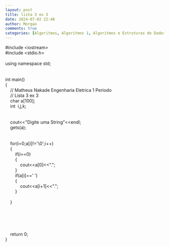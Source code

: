 ```yaml
---
layout: post
title: lista 3 ex 3
date: 2024-07-02 22:48
author: Morgao
comments: true
categories: [Algoritmos, Algoritmos 1, Algoritmos e Estruturas de Dados, beecrowd, Linguagem C, Programação]
---
```

#include &lt;iostream&gt;<br />#include &lt;stdio.h&gt;<br /><br />using namespace std;<br /><br /><br />int main() <br />{<br />&nbsp;&nbsp;&nbsp; // Matheus Nakade Engenharia Eletrica 1 Periodo<br />&nbsp;&nbsp;&nbsp; // Lista 3 ex 3<br />&nbsp;&nbsp;&nbsp; char a[100];<br />&nbsp;&nbsp;&nbsp; int&nbsp; i,j,k;<br />&nbsp;&nbsp;&nbsp; <br />&nbsp;&nbsp;&nbsp; &nbsp;&nbsp;&nbsp; <br />&nbsp;&nbsp;&nbsp; cout&lt;&lt;"Digite uma String"&lt;&lt;endl;<br />&nbsp;&nbsp;&nbsp; gets(a);<br />&nbsp;&nbsp;&nbsp; <br />&nbsp;&nbsp;&nbsp; <br />&nbsp;&nbsp;&nbsp; for(i=0;a[i]!='\0';i++)<br />&nbsp;&nbsp;&nbsp; {<br />&nbsp;&nbsp;&nbsp; &nbsp;&nbsp;&nbsp; if(i==0)<br />&nbsp;&nbsp;&nbsp; &nbsp;&nbsp;&nbsp; {<br />&nbsp;&nbsp;&nbsp; &nbsp;&nbsp;&nbsp; &nbsp;&nbsp;&nbsp; cout&lt;&lt;a[0]&lt;&lt;".";<br />&nbsp;&nbsp;&nbsp; &nbsp;&nbsp;&nbsp; }<br />&nbsp;&nbsp;&nbsp; &nbsp;&nbsp;&nbsp; if(a[i]==' ')<br />&nbsp;&nbsp;&nbsp; &nbsp;&nbsp;&nbsp; {<br />&nbsp;&nbsp;&nbsp; &nbsp;&nbsp;&nbsp; &nbsp;&nbsp;&nbsp; cout&lt;&lt;a[i+1]&lt;&lt;".";<br />&nbsp;&nbsp;&nbsp; &nbsp;&nbsp;&nbsp; }<br />&nbsp;&nbsp;&nbsp; &nbsp;&nbsp;&nbsp; <br />&nbsp;&nbsp;&nbsp; }<br /><br />&nbsp;&nbsp;&nbsp; <br /><br /><br /><br />&nbsp;&nbsp;&nbsp; return 0;<br />}<br /><br /><br />&nbsp;&nbsp;&nbsp; &nbsp;&nbsp;&nbsp; &nbsp;&nbsp;&nbsp; &nbsp;&nbsp;&nbsp; 
